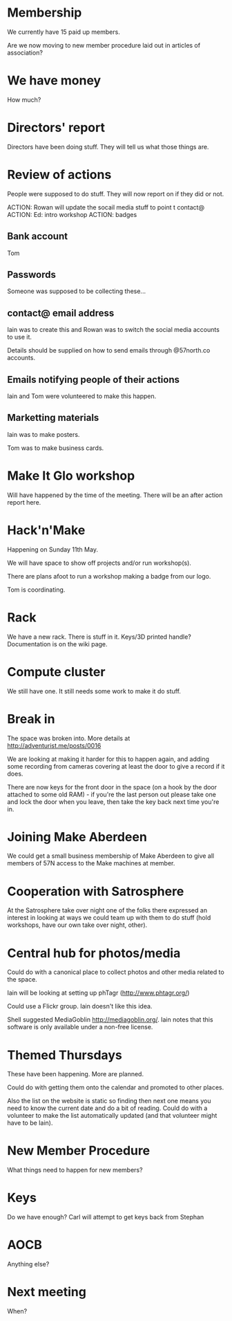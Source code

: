 # Membership

We currently have 15 paid up members. 

Are we now moving to new member procedure laid out in articles of
association?

# We have money

How much?

# Directors' report

Directors have been doing stuff. They will tell us what those things
are.

# Review of actions 

People were supposed to do stuff. They will now report on if they did
or not.

ACTION: Rowan will update the socail media stuff to point t contact@
ACTION: Ed: intro workshop
ACTION: badges

## Bank account

Tom

## Passwords 

Someone was supposed to be collecting these...

## contact@ email address

Iain was to create this and Rowan was to switch the social media
accounts to use it.

Details should be supplied on how to send emails through @57north.co accounts.

## Emails notifying people of their actions

Iain and Tom were volunteered to make this happen. 

## Marketting materials

Iain was to make posters. 

Tom was to make business cards.

# Make It Glo workshop

Will have happened by the time of the meeting. There will be an after
action report here.

# Hack'n'Make

Happening on Sunday 11th May. 

We will have space to show off projects and/or run workshop(s). 

There are plans afoot to run a workshop making a badge from our logo. 

Tom is coordinating. 

# Rack
We have a new rack. There is stuff in it.
Keys/3D printed handle?
Documentation is on the wiki page.

# Compute cluster
We still have one. It still needs some work to make it do stuff.

# Break in

The space was broken into. More details at http://adventurist.me/posts/0016 

We are looking at making it harder for this to happen again, and
adding some recording from cameras covering at least the door to give
a record if it does.

There are now keys for the front door in the space (on a hook by the
door attached to some old RAM) - if you're the last person out please
take one and lock the door when you leave, then take the key back next
time you're in.

# Joining Make Aberdeen 

We could get a small business membership of Make Aberdeen to give all
members of 57N access to the Make machines at member.

# Cooperation with Satrosphere

At the Satrosphere take over night one of the folks there expressed an
interest in looking at ways we could team up with them to do stuff
(hold workshops, have our own take over night, other).

# Central hub for photos/media

Could do with a canonical place to collect photos and other media
related to the space.

Iain will be looking at setting up phTagr (http://www.phtagr.org/)

Could use a Flickr group. Iain doesn't like this idea.

Shell suggested MediaGoblin http://mediagoblin.org/. Iain notes that this software is only available under a non-free license.

# Themed Thursdays

These have been happening. More are planned. 

Could do with getting them onto the calendar and promoted to other places. 

Also the list on the website is static so finding then next one means
you need to know the current date and do a bit of reading. Could do
with a volunteer to make the list automatically updated (and that
volunteer might have to be Iain).

# New Member Procedure

What things need to happen for new members?

# Keys

Do we have enough?
Carl will attempt to get keys back from Stephan

# AOCB

Anything else?

# Next meeting

When?



